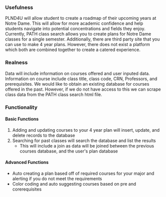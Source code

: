 ### Usefulness

PLND4U will allow student to create a roadmap of their upcoming years at Notre Dame. This will allow for more academic confidence and help students navigate into potential concentrations and fields they enjoy. Currently, PATH class search allows you to create plans for Notre Dame classes for a single semester. Additionally, there are third party site that you can use to make 4 year plans. However, there does not exist a platform which both are combined together to create a catered experience.

### Realness

Data will include information on courses offered and user inputed data. Information on course include class title, class code, CRN, Professors, and prerequisites. We would like to obtain an existing database for courses offered in the past. However, if we do not have access to this we can scrape class data from the PATH class search html file.

### Functionality

#### Basic Functions

1. Adding and updating courses to your 4 year plan will insert, update, and delete records to the database 
2. Searching for past classes will search the database and list the results
   * This will include a join as data will be joined between the previous courses database, and the user's plan database


#### Advanced Functions

* Auto creating a plan based off of required courses for your major and alerting if you do not meet the requirements
* Color coding and auto suggesting courses based on pre and corerequisites
